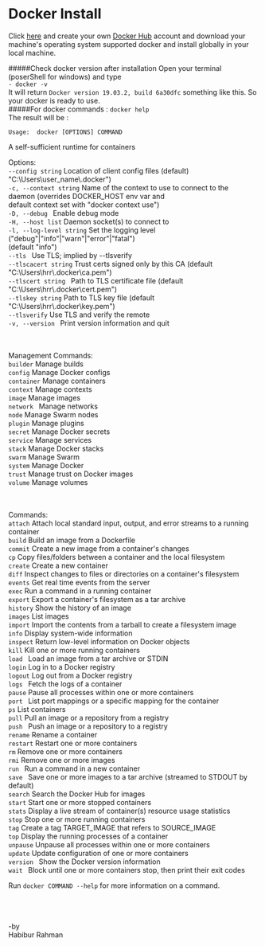 # Docker Install
Click [here](https://reactjs.org/docs/create-a-new-react-app.html) and create your own [Docker Hub](https://hub.docker.com) account and download your machine's operating system supported docker and install globally in your local machine.

#####Check docker version after installation
Open your terminal (poserShell for windows) and type
<br>
`- docker -v`
<br>
It will return 
`Docker version 19.03.2, build 6a30dfc` something like this. So your docker is ready to use.
<br>
#####For docker commands :
`docker help`
<br>
The result will be :
<br>


`Usage:  docker [OPTIONS] COMMAND` <br>

A self-sufficient runtime for containers <br>

Options: <br>
      `--config string`      Location of client config files (default) <br>
                           "C:\\Users\\user_name\\.docker") <br>
  `-c, --context string`     Name of the context to use to connect to the<br>
                           daemon (overrides DOCKER_HOST env var and <br>
                           default context set with "docker context use") <br>
  `-D, --debug `             Enable debug mode <br>
  `-H, --host list`          Daemon socket(s) to connect to <br>
  `-l, --log-level string`   Set the logging level <br>
                           ("debug"|"info"|"warn"|"error"|"fatal") <br>
                           (default "info") <br>
      `--tls `               Use TLS; implied by --tlsverify <br>
      `--tlscacert string`   Trust certs signed only by this CA (default <br>
                           "C:\\Users\\hrr\\.docker\\ca.pem") <br>
      `--tlscert string `    Path to TLS certificate file (default <br>
                           "C:\\Users\\hrr\\.docker\\cert.pem") <br>
      `--tlskey string`      Path to TLS key file (default <br>
                           "C:\\Users\\hrr\\.docker\\key.pem") <br>
      `--tlsverify`          Use TLS and verify the remote <br>
  `-v, --version `           Print version information and quit <br> <br><br>

Management Commands: <br>
  `builder`     Manage builds <br>
  `config`      Manage Docker configs <br>
  `container`   Manage containers <br>
  `context`     Manage contexts <br>
  `image`       Manage images <br>
  `network `    Manage networks <br>
  `node`        Manage Swarm nodes <br>
  `plugin`      Manage plugins <br>
  `secret`      Manage Docker secrets <br>
  `service`     Manage services <br>
  `stack`       Manage Docker stacks <br>
  `swarm`       Manage Swarm <br>
  `system`      Manage Docker <br>
  `trust`       Manage trust on Docker images <br>
  `volume`      Manage volumes <br><br><br>

Commands: <br>
  `attach`      Attach local standard input, output, and error streams to a running container <br>
  `build`       Build an image from a Dockerfile <br>
  `commit`      Create a new image from a container's changes <br>
  `cp`          Copy files/folders between a container and the local filesystem <br>
  `create`      Create a new container <br>
  `diff`        Inspect changes to files or directories on a container's filesystem <br>
  `events`      Get real time events from the server <br>
  `exec`        Run a command in a running container <br>
  `export`      Export a container's filesystem as a tar archive <br>
  `history`     Show the history of an image <br>
  `images`      List images <br>
  `import`      Import the contents from a tarball to create a filesystem image <br>
  `info`        Display system-wide information <br>
  `inspect`     Return low-level information on Docker objects <br>
  `kill`        Kill one or more running containers <br>
  `load `       Load an image from a tar archive or STDIN <br>
  `login`       Log in to a Docker registry <br>
  `logout`      Log out from a Docker registry <br>
  `logs `       Fetch the logs of a container <br>
  `pause`       Pause all processes within one or more containers <br>
  `port `       List port mappings or a specific mapping for the container <br>
  `ps`          List containers <br>
  `pull`        Pull an image or a repository from a registry <br>
 ` push  `      Push an image or a repository to a registry <br>
  `rename`      Rename a container <br>
  `restart`     Restart one or more containers <br>
  `rm`          Remove one or more containers <br>
  `rmi`         Remove one or more images <br>
  `run `        Run a command in a new container <br>
  `save `       Save one or more images to a tar archive (streamed to STDOUT by default) <br>
  `search`      Search the Docker Hub for images <br>
  `start`       Start one or more stopped containers <br>
  `stats`       Display a live stream of container(s) resource usage statistics <br>
  `stop`        Stop one or more running containers <br>
  `tag`         Create a tag TARGET_IMAGE that refers to SOURCE_IMAGE <br>
  `top`         Display the running processes of a container <br>
  `unpause`     Unpause all processes within one or more containers <br>
  `update`      Update configuration of one or more containers <br>
  `version `    Show the Docker version information <br>
 ` wait  `      Block until one or more containers stop, then print their exit codes <br>

Run `docker COMMAND --help` for more information on a command. 
 








<br><br/><br/>
-by <br/>
Habibur Rahman
